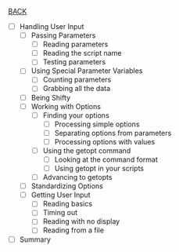 [BACK](../README.md)
- [ ] Handling User Input
  - [ ] Passing Parameters
    - [ ] Reading parameters
    - [ ] Reading the script name
    - [ ] Testing parameters
  - [ ] Using Special Parameter Variables
    - [ ] Counting parameters
    - [ ] Grabbing all the data
  - [ ] Being Shifty
  - [ ] Working with Options
    - [ ] Finding your options
      - [ ] Processing simple options
      - [ ] Separating options from parameters
      - [ ] Processing options with values
    - [ ] Using the getopt command
      - [ ] Looking at the command format
      - [ ] Using getopt in your scripts
    - [ ] Advancing to getopts
  - [ ] Standardizing Options
  - [ ] Getting User Input
    - [ ] Reading basics
    - [ ] Timing out
    - [ ] Reading with no display
    - [ ] Reading from a file
- [ ] Summary